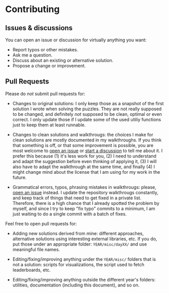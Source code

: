 # Contributing

## Issues & discussions

You can open an issue or discussion for virtually anything you want:

- Report typos or other mistakes.
- Ask me a question.
- Discuss about an existing or alternative solution.
- Propose a change or improvement.


## Pull Requests

Please do *not* submit pull requests for:

- Changes to original solutions: I only keep those as a snapshot of the first solution I wrote when solving the puzzles. They are not really supposed to be changed, and definitely *not* supposed to be clean, optimal or even correct. I only update those if I update some of the used utiliy functions just to keep them at least runnable.

- Changes to clean solutions and walkthrougs: the choices I make for clean solutions are mostly documented in my walkthroughs. If you think that something is off, or that some improvement is possible, you are most welcome to [open an issue][new-issue] or [start a discussion][new-discussion] to tell me about it. I prefer this because (1) it's less work for you, (2) I need to understand and adapt the suggestion before even thinking of applying it, (3) I will also have to adapt the walkthrough at the same time, and finally (4) I might change mind about the license that I am using for my work in the future.

- Grammatical errors, typos, phrasing mistakes in walkthrougs: please, [open an issue][new-issue] instead. I update the repository walkthrougs constantly, and keep track of things that need to get fixed in a private list. Therefore, there is a high chance that I already spotted the problem by myself, and since I try to keep "fix typo" commits to a minimum, I am just waiting to do a single commit with a batch of fixes.

Feel free to open pull requests for:

- Adding new solutions derived from mine: different approaches, alternative solutions using interesting external libraries, etc. If you do, put those under an appropriate folder: `YEAR/misc/dayXX/` and use meaningful file names.

- Editing/fixing/improving anything under the `YEAR/misc/` folders that is not a solution: scripts for visualizations, the script used to fetch leaderboards, etc.

- Editing/fixing/improving anything outside the different year's folders: utilities, documentation (including this document), and so on.

[new-issue]: https://github.com/hectorluisnavas/AdventOfCode/issues/new
[new-discussion]: https://github.com/hectorluisnavas/AdventOfCode/discussions